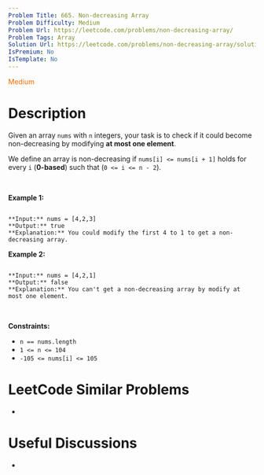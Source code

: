 ```yaml
---
Problem Title: 665. Non-decreasing Array
Problem Difficulty: Medium
Problem Url: https://leetcode.com/problems/non-decreasing-array/
Problem Tags: Array
Solution Url: https://leetcode.com/problems/non-decreasing-array/solution/
IsPremium: No
IsTemplate: No
---
```


<span style="color: rgb(239, 108, 0);">Medium</span>

# Description

Given an array `nums` with `n` integers, your task is to check if it could become non-decreasing by modifying **at most one element**.


We define an array is non-decreasing if `nums[i] <= nums[i + 1]` holds for every `i` (**0-based**) such that (`0 <= i <= n - 2`).


 


**Example 1:**



```

**Input:** nums = [4,2,3]
**Output:** true
**Explanation:** You could modify the first 4 to 1 to get a non-decreasing array.

```

**Example 2:**



```

**Input:** nums = [4,2,1]
**Output:** false
**Explanation:** You can't get a non-decreasing array by modify at most one element.

```

 


**Constraints:**


* `n == nums.length`
* `1 <= n <= 104`
* `-105 <= nums[i] <= 105`




# LeetCode Similar Problems

- []()

# Useful Discussions

- []()

